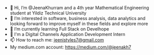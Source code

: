 - 👋 Hi, I’m @JeenaKhurram and a 4th year Mathematical Engineering student at Yildiz Technical University
- 👀 I’m interested in software, business analysis, data analytics and looking forward to improve myself in these fields and explore more
- 🌱 I’m currently learning Full Stack on Develhope
- 💞️ I'm a Digital Channels Application Development Intern 
- 📫 How to reach me: jeenistyles7@gmail.com
- My medium.com  account: https://medium.com/@jeenakh7


<!---
JeenaKhurram/JeenaKhurram is a ✨ special ✨ repository because its `README.md` (this file) appears on your GitHub profile.
You can click the Preview link to take a look at your changes.
--->
